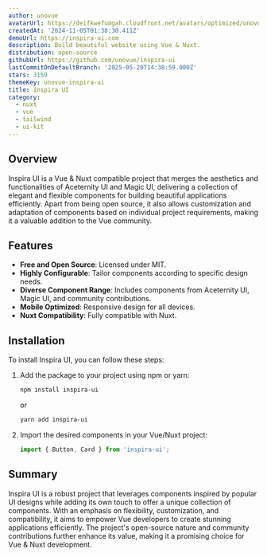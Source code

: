 ```yaml
---
author: unovue
avatarUrl: https://deifkwefumgah.cloudfront.net/avatars/optimized/unovue-inspira-ui-avatar-128.webp
createdAt: '2024-11-05T01:38:30.411Z'
demoUrl: https://inspira-ui.com
description: Build beautiful website using Vue & Nuxt.
distribution: open-source
githubUrl: https://github.com/unovue/inspira-ui
lastCommitOnDefaultBranch: '2025-05-20T14:38:59.000Z'
stars: 3159
themeKey: unovue-inspira-ui
title: Inspira UI
category:
  - nuxt
  - vue
  - tailwind
  - ui-kit
---
```

## Overview
Inspira UI is a Vue & Nuxt compatible project that merges the aesthetics and functionalities of Aceternity UI and Magic UI, delivering a collection of elegant and flexible components for building beautiful applications efficiently. Apart from being open source, it also allows customization and adaptation of components based on individual project requirements, making it a valuable addition to the Vue community.

## Features
- **Free and Open Source**: Licensed under MIT.
- **Highly Configurable**: Tailor components according to specific design needs.
- **Diverse Component Range**: Includes components from Aceternity UI, Magic UI, and community contributions.
- **Mobile Optimized**: Responsive design for all devices.
- **Nuxt Compatibility**: Fully compatible with Nuxt.

## Installation
To install Inspira UI, you can follow these steps:
1. Add the package to your project using npm or yarn:
   ```bash
   npm install inspira-ui
   ```
   or
   ```bash
   yarn add inspira-ui
   ```
2. Import the desired components in your Vue/Nuxt project:
   ```javascript
   import { Button, Card } from 'inspira-ui';
   ```

## Summary
Inspira UI is a robust project that leverages components inspired by popular UI designs while adding its own touch to offer a unique collection of components. With an emphasis on flexibility, customization, and compatibility, it aims to empower Vue developers to create stunning applications efficiently. The project's open-source nature and community contributions further enhance its value, making it a promising choice for Vue & Nuxt development.